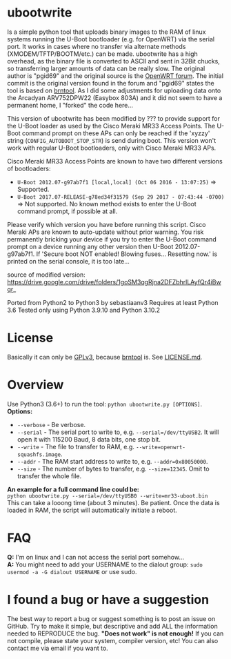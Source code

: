 ubootwrite
========
Is a simple python tool that uploads binary images to the RAM of linux systems running the U-Boot bootloader (e.g. for OpenWRT) via the serial port. It works in cases where no transfer via alternate methods (XMODEM/TFTP/BOOTM/etc.) can be made. ubootwrite has a high overhead, as the binary file is converted to ASCII and sent in 32Bit chucks, so transferring larger amounts of data can be really slow.
The original author is "pgid69" and the original source is the [OpenWRT forum](https://forum.openwrt.org/viewtopic.php?pid=183315#p183315). The initial commit is the original version found in the forum and "pgid69" states the tool is based on [brntool](https://github.com/rvalles/brntool). As I did some adjustments for uploading data onto the Arcadyan ARV752DPW22 (Easybox 803A) and it did not seem to have a permanent home, I "forked" the code here...

This version of ubootwrite has been modified by ??? to provide support for the U-Boot loader as used by the Cisco Meraki MR33 Access Points. The U-Boot command prompt on these APs can only be reached if the 'xyzzy' string (```CONFIG_AUTOBOOT_STOP_STR```) is send during boot.
This version won't work with regular U-Boot bootloaders, only with Cisco Meraki MR33 APs.

Cisco Meraki MR33 Access Points are known to have two different versions of bootloaders:
* ```U-Boot 2012.07-g97ab7f1 [local,local] (Oct 06 2016 - 13:07:25)```
  => Supported.
* ```U-Boot 2017.07-RELEASE-g78ed34f31579 (Sep 29 2017 - 07:43:44 -0700)```
  => Not supported. No known method exists to enter the U-Boot command prompt, if possible at all.

Please verify which version you have before running this script. Cisco Meraki APs are known to auto-update without prior warning.
You risk permanently bricking your device if you try to enter the U-Boot command prompt on a device running any other version then U-Boot 2012.07-g97ab7f1.
If 'Secure boot NOT enabled! Blowing fuses... Resetting now.' is printed on the serial console, it is too late...

source of modified version:
https://drive.google.com/drive/folders/1goSM3qgRjna2DFZbhrlLAyfQr4iBwqr_

Ported from Python2 to Python3 by sebastiaanv3
Requires at least Python 3.6
Tested only using Python 3.9.10 and Python 3.10.2

License
========
Basically it can only be [GPLv3](http://opensource.org/licenses/GPL-3.0), because [brntool](https://github.com/rvalles/brntool) is. See [LICENSE.md](LICENSE.md).

Overview
========
Use Python3 (3.6+) to run the tool: ```python ubootwrite.py [OPTIONS]```.  
**Options:**  
* ```--verbose``` - Be verbose.  
* ```--serial``` - The serial port to write to, e.g. ```--serial=/dev/ttyUSB2```. It will open it with 115200 Baud, 8 data bits, one stop bit.  
* ```--write``` - The file to transfer to RAM, e.g. ```--write=openwrt-squashfs.image```.  
* ```--addr``` - The RAM start address to write to, e.g. ```--addr=0x80050000```.  
* ```--size``` - The number of bytes to transfer, e.g. ```--size=12345```. Omit to transfer the whole file.

**An example for a full command line could be:**  
```python ubootwrite.py --serial=/dev/ttyUSB0 --write=mr33-uboot.bin```  
This can take a looong time (about 3 minutes). Be patient. Once the data is loaded in RAM, the script will automatically initiate a reboot.  

FAQ
========
**Q:** I'm on linux and I can not access the serial port somehow...  
**A:** You might need to add your USERNAME to the dialout group: ```sudo usermod -a -G dialout USERNAME``` or use sudo.  

I found a bug or have a suggestion
========
The best way to report a bug or suggest something is to post an issue on GitHub. Try to make it simple, but descriptive and add ALL the information needed to REPRODUCE the bug. **"Does not work" is not enough!** If you can not compile, please state your system, compiler version, etc! You can also contact me via email if you want to.
